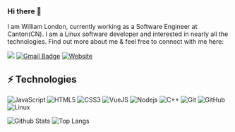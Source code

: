 ### Hi there 👋

I am William London, currently working as a Software Engineer at Canton(CN). I am a Linux software developer and interested in nearly all the technologies. Find out more about me & feel free to connect with me here:

![](https://dcbadge.vercel.app/api/shield/764712144876470303?style=flat)
[![Gmail Badge](https://img.shields.io/badge/-williamlondon1023@gmail.com-c14438?style=flat&logo=Gmail&logoColor=white&link=mailto:williamlondon1023@gmail.com)](mailto:williamlondon1023@gmail.com)
[![Website](https://img.shields.io/website?url=https%3A%2F%2Fshields.io&up_message=my%20gitHub%20page&link=https%3A%2F%2Fwilliam1ondon.github.io%2FpersonalStation%2F)](https://william1ondon.github.io/personalStation/)


## ⚡ Technologies

![JavaScript](https://img.shields.io/badge/-JavaScript-black?style=flat&logo=javascript)
![HTML5](https://img.shields.io/badge/-HTML5-E34F26?style=flat&logo=html5&logoColor=white)
![CSS3](https://img.shields.io/badge/-CSS3-1572B6?style=flat&logo=css3)
![VueJS](https://img.shields.io/badge/Vue.js-35495E?style=flat&logo=vue.js&logoColor=4FC08D)
![Nodejs](https://img.shields.io/badge/-Nodejs-black?style=flat&logo=Node.js)
![C++](https://img.shields.io/badge/-C++-00599C?style=flat&logo=c)
![Git](https://img.shields.io/badge/-Git-black?style=flat&logo=git)
![GitHub](https://img.shields.io/badge/-GitHub-181717?style=flat&logo=github)
![Linux](https://img.shields.io/badge/Linux-FCC624??style=flat&logo=linux&logoColor=black)

![Github Stats](https://github-readme-stats.vercel.app/api?username=William1ondon&count_private=true&show_icons=true&include_all_commits=true)
![Top Langs](https://github-readme-stats.vercel.app/api/top-langs/?username=William1ondon&hide=TeX&layout=compact)
